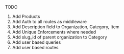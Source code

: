TODO
1. Add Products
2. Add Auth to all routes as middleware
3. Add Description field to Organization, Category, Item
4. Add Unique Enforcements where needed
5. Add slug_id of parent organization to Category
6. Add user based queries
7. Add user based routes
